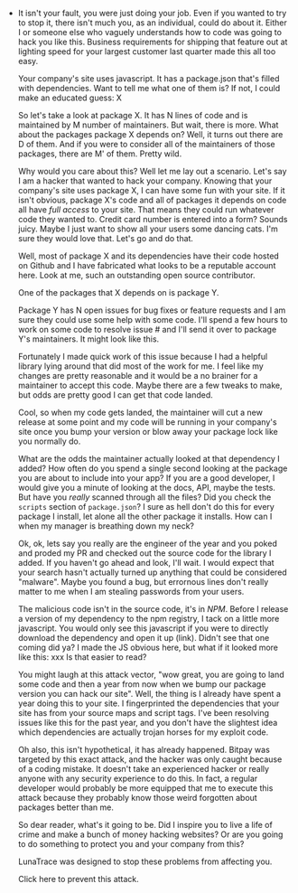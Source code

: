 - It isn't your fault, you were just doing your job. Even if you wanted to try to stop it, there isn't much you, as an individual, could do about it. Either I or someone else who vaguely understands how to code was going to hack you like this. Business requirements for shipping that feature out at lighting speed for your largest customer last quarter made this all too easy.
  
  Your company's site uses javascript. It has a package.json that's filled with dependencies. Want to tell me what one of them is? If not, I could make an educated guess: X
  
  So let's take a look at package X. It has N lines of code and is maintained by M number of maintainers. But wait, there is more. What about the packages package X depends on? Well, it turns out there are D of them. And if you were to consider all of the maintainers of those packages, there are M' of them. Pretty wild.
  
  Why would you care about this? Well let me lay out a scenario.
  Let's say I am a hacker that wanted to hack your company. Knowing that your company's site uses package X, I can have some fun with your site. If it isn't obvious, package X's code and all of packages it depends on code all have _full access_ to your site. That means they could run whatever code they wanted to. Credit card number is entered into a form? Sounds juicy. Maybe I just want to show all your users some dancing cats. I'm sure they would love that. Let's go and do that.
  
  Well, most of package X and its dependencies have their code hosted on Github and I have fabricated what looks to be a reputable account here. Look at me, such an outstanding open source contributor.
  
  One of the packages that X depends on is package Y.
  
  Package Y has N open issues for bug fixes or feature requests and I am sure they could use some help with some code. I'll spend a few hours to work on some code to resolve issue # and I'll send it over to package Y's maintainers. It might look like this.
  
  Fortunately I made quick work of this issue because I had a helpful library lying around that did most of the work for me. I feel like my changes are pretty reasonable and it would be a no brainer for a maintainer to accept this code. Maybe there are a few tweaks to make, but odds are pretty good I can get that code landed.
  
  Cool, so when my code gets landed, the maintainer will cut a new release at some point and my code will be running in your company's site once you bump your version or blow away your package lock like you normally do.
  
  What are the odds the maintainer actually looked at that dependency I added? How often do you spend a single second looking at the package you are about to include into your app? If you are a good developer, I would give you a minute of looking at the docs, API, maybe the tests. But have you _really_ scanned through all the files? Did you check the `scripts` section of `package.json`? I sure as hell don't do this for every package I install, let alone all the other package it installs. How can I when my manager is breathing down my neck?
  
  Ok, ok, lets say you really are the engineer of the year and you poked and proded my PR and checked out the source code for the library I added. If you haven't go ahead and look, I'll wait. I would expect that your search hasn't actually turned up anything that could be considered "malware". Maybe you found a bug, but errornous lines don't really matter to me when I am stealing passwords from your users.
  
  The malicious code isn't in the source code, it's in _NPM_. Before I release a version of my dependency to the npm registry, I tack on a little more javascript. You would only see this javascript if you were to directly download the dependency and open it up (link). Didn't see that one coming did ya? I made the JS obvious here, but what if it looked more like this: xxx Is that easier to read?
  
  You might laugh at this attack vector, "wow great, you are going to land some code and then a year from now when we bump our package version you can hack our site". Well, the thing is I already have spent a year doing this to your site. I fingerprinted the dependencies that your site has from your source maps and script tags. I've been resolving issues like this for the past year, and you don't have the slightest idea which dependencies are actually trojan horses for my exploit code. 
  
  Oh also, this isn't hypothetical, it has already happened. Bitpay was targeted by this exact attack, and the hacker was only caught because of a coding mistake.
  It doesn't take an experienced hacker or really anyone with any security experience to do this. In fact, a regular developer would probably be more equipped that me to execute this attack because they probably know those weird forgotten about packages better than me.
  
  So dear reader, what's it going to be. Did I inspire you to live a life of crime and make a bunch of money hacking websites? Or are you going to do something to protect you and your company from this?
  
  LunaTrace was designed to stop these problems from affecting you. 
  
  Click here to prevent this attack.